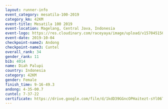 ```yaml
---
layout: runner-info 
event_category: mesatila-100-2019 
category_km: 42KM 
event-title: Mesatila 100 2019 
event-location: Magelang, Central Java, Indonesia 
event-logo: https://res.cloudinary.com/raceyaya/image/upload/v1570451507/logo/mesastila100_jin7bl.jpg 
event-date: 2019-10-04 
checkpoint-name2: Andong 
checkpoint-name3: Cuntel 
overall_rank: 34
gender_rank: 11
bib: 4014
name: Diah Palupi
country: Indonesia
category: 42KM
gender: Female
finish_time: 9-16-49.3
andong: 4-35-00.7
cuntel: 7-37-22
certificate: https://drive.google.com/file/d/1kdD39GGncOPHaitezt-sYl06TOUWXmfh/view?usp=sharing
---
```

